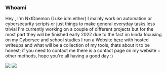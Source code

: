### Whoami

Hey , I'm NxtDaemon (Luke idm either) I mainly work on automation or cybersecurity scripts or just things to make general everyday tasks less trivial
I'm currently working on a couple of different projects but for the most part they will be finished early 2022 due to the fact im kinda focusing on my Cybersec and school studies 
I run a Website [here](nxtdaemon.xyz) with hosted writeups and what will be a collection of my tools, thats about it to be honest; if you need to contact me there is a contact page on my website + other methods, hope you're all having a good day :)

![](https://github.com/NxtDaemon/github-stats/blob/2802e1b6b330dacdbf903e9256f7622cfc0d6b68/generated/overview.svg)
![](https://github.com/NxtDaemon/github-stats/blob/2802e1b6b330dacdbf903e9256f7622cfc0d6b68/generated/languages.svg)
